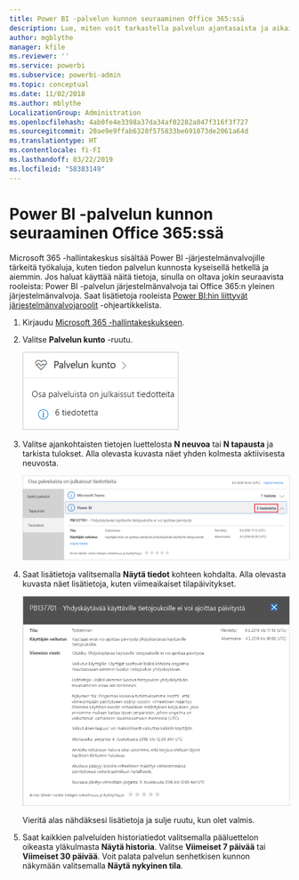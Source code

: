 ```yaml
---
title: Power BI -palvelun kunnon seuraaminen Office 365:ssä
description: Lue, miten voit tarkastella palvelun ajantasaista ja aikaisempaa kuntoa Microsoft 365 -hallintakeskuksesta.
author: mgblythe
manager: kfile
ms.reviewer: ''
ms.service: powerbi
ms.subservice: powerbi-admin
ms.topic: conceptual
ms.date: 11/02/2018
ms.author: mblythe
LocalizationGroup: Administration
ms.openlocfilehash: 4ab0fe4e3398a37da34af02282a847f316f3f727
ms.sourcegitcommit: 20ae9e9ffab6328f575833be691073de2061a64d
ms.translationtype: HT
ms.contentlocale: fi-FI
ms.lasthandoff: 03/22/2019
ms.locfileid: "58383149"
---
```

# <a name="track-power-bi-service-health-in-office-365"></a>Power BI -palvelun kunnon seuraaminen Office 365:ssä

Microsoft 365 -hallintakeskus sisältää Power BI -järjestelmänvalvojille tärkeitä työkaluja, kuten tiedon palvelun kunnosta kyseisellä hetkellä ja aiemmin. Jos haluat käyttää näitä tietoja, sinulla on oltava jokin seuraavista rooleista: Power BI -palvelun järjestelmänvalvoja tai Office 365:n yleinen järjestelmänvalvoja. Saat lisätietoja rooleista [Power BI:hin liittyvät järjestelmänvalvojaroolit](service-admin-administering-power-bi-in-your-organization.md#administrator-roles-related-to-power-bi) -ohjeartikkelista.

1. Kirjaudu [Microsoft 365 -hallintakeskukseen](https://portal.office.com/adminportal).

1. Valitse **Palvelun kunto** -ruutu.

    ![Palvelun kunto -ruutu](media/service-admin-health/service-health-tile.png)

1. Valitse ajankohtaisten tietojen luettelosta **N neuvoa** tai **N tapausta** ja tarkista tulokset. Alla olevasta kuvasta näet yhden kolmesta aktiivisesta neuvosta.

    ![Aktiiviset neuvot](media/service-admin-health/active-advisories.png)

1. Saat lisätietoja valitsemalla **Näytä tiedot** kohteen kohdalta. Alla olevasta kuvasta näet lisätietoja, kuten viimeaikaiset tilapäivitykset.

    ![Neuvon tiedot](media/service-admin-health/advisory-details.png)

    Vieritä alas nähdäksesi lisätietoja ja sulje ruutu, kun olet valmis.

1. Saat kaikkien palveluiden historiatiedot valitsemalla pääluettelon oikeasta yläkulmasta **Näytä historia**. Valitse **Viimeiset 7 päivää** tai **Viimeiset 30 päivää**. Voit palata palvelun senhetkisen kunnon näkymään valitsemalla **Näytä nykyinen tila**.